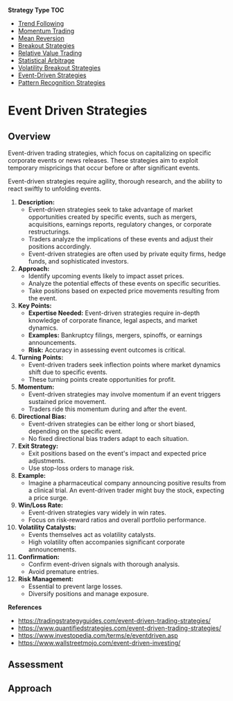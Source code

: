 **Strategy Type TOC**

- [Trend Following](trend_following_strategies.md)
- [Momentum Trading](momentum_strategies.md)
- [Mean Reversion](mean_reversion_strategies.md)
- [Breakout Strategies](breakout_strategies.md)
- [Relative Value Trading](relative_value_strategies.md)
- [Statistical Arbitrage](statistical_arbitrage_strategies.md)
- [Volatility Breakout Strategies](volatility_breakout_strategies.md)
- [Event-Driven Strategies](event_driven_strategies.md)
- [Pattern Recognition Strategies](pattern_recognition_strategies.md)

# Event Driven Strategies

## Overview

Event-driven trading strategies, which focus on capitalizing on specific corporate events or news releases. These strategies aim to exploit temporary mispricings that occur before or after significant events.

Event-driven strategies require agility, thorough research, and the ability to react swiftly to unfolding events.

1. **Description:**
   - Event-driven strategies seek to take advantage of market opportunities created by specific events, such as mergers, acquisitions, earnings reports, regulatory changes, or corporate restructurings.
   - Traders analyze the implications of these events and adjust their positions accordingly.
   - Event-driven strategies are often used by private equity firms, hedge funds, and sophisticated investors.
2. **Approach:**
   - Identify upcoming events likely to impact asset prices.
   - Analyze the potential effects of these events on specific securities.
   - Take positions based on expected price movements resulting from the event.
3. **Key Points:**
   - **Expertise Needed:** Event-driven strategies require in-depth knowledge of corporate finance, legal aspects, and market dynamics.
   - **Examples:** Bankruptcy filings, mergers, spinoffs, or earnings announcements.
   - **Risk:** Accuracy in assessing event outcomes is critical.
4. **Turning Points:**
   - Event-driven traders seek inflection points where market dynamics shift due to specific events.
   - These turning points create opportunities for profit.
5. **Momentum:**
   - Event-driven strategies may involve momentum if an event triggers sustained price movement.
   - Traders ride this momentum during and after the event.
6. **Directional Bias:**
   - Event-driven strategies can be either long or short biased, depending on the specific event.
   - No fixed directional bias traders adapt to each situation.
7. **Exit Strategy:**
   - Exit positions based on the event's impact and expected price adjustments.
   - Use stop-loss orders to manage risk.
8. **Example:**
   - Imagine a pharmaceutical company announcing positive results from a clinical trial. An event-driven trader might buy the stock, expecting a price surge.
9. **Win/Loss Rate:**
   - Event-driven strategies vary widely in win rates.
   - Focus on risk-reward ratios and overall portfolio performance.
10. **Volatility Catalysts:**
    - Events themselves act as volatility catalysts.
    - High volatility often accompanies significant corporate announcements.
11. **Confirmation:**
    - Confirm event-driven signals with thorough analysis.
    - Avoid premature entries.
12. **Risk Management:**
    - Essential to prevent large losses.
    - Diversify positions and manage exposure.

**References**

- https://tradingstrategyguides.com/event-driven-trading-strategies/
- https://www.quantifiedstrategies.com/event-driven-trading-strategies/
- https://www.investopedia.com/terms/e/eventdriven.asp
- https://www.wallstreetmojo.com/event-driven-investing/

## Assessment


## Approach